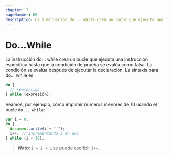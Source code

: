 ```yaml
---
chapter: 7
pageNumber: 69
description: La instrucción do... while crea un bucle que ejecuta una instrucción específica hasta que la condición de prueba se evalúa como falsa. La condición se evalúa después de ejecutar la declaración.
---
```

# Do...While

La instrucción do... while crea un bucle que ejecuta una instrucción específica hasta que la condición de prueba se evalúa como falsa. La condición se evalúa después de ejecutar la declaración. La sintaxis para do... while es

```javascript
do {
  // sentencias
} while (expresión);
```

Veamos, por ejemplo, cómo imprimir números menores de 10 usando el bucle `do... while`:

```javascript
var i = 0;
do {
  document.write(i + " ");
  i++; // incrementando i en uno
} while (i < 10);
```

> _**Nota**_: `i = i + 1` se puede escribir `i++`.
